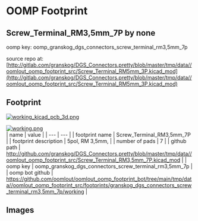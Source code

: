 # OOMP Footprint  
## Screw_Terminal_RM3,5mm_7P  by none  
  
oomp key: oomp_granskog_dgs_connectors_screw_terminal_rm3,5mm_7p  
  
source repo at: [http://gitlab.com/granskog/DGS_Connectors.pretty/blob/master/tmp/data//oomlout_oomp_footprint_src/Screw_Terminal_RM5mm_3P.kicad_mod](http://gitlab.com/granskog/DGS_Connectors.pretty/blob/master/tmp/data//oomlout_oomp_footprint_src/Screw_Terminal_RM5mm_3P.kicad_mod)  
## Footprint  
  
[![working_kicad_pcb_3d.png](working_kicad_pcb_3d_600.png)](working_kicad_pcb_3d.png)  
  
[![working.png](working_600.png)](working.png)  
| name | value | 
| --- | --- | 
| footprint name | Screw_Terminal_RM3,5mm_7P | 
| footprint description | 5pol, RM 3,5mm, | 
| number of pads | 7 | 
| github path | http://github.com/granskog/DGS_Connectors.pretty/blob/master/tmp/data//oomlout_oomp_footprint_src/Screw_Terminal_RM3,5mm_7P.kicad_mod | 
| oomp key | oomp_granskog_dgs_connectors_screw_terminal_rm3,5mm_7p | 
| oomp bot github | https://github.com/oomlout/oomlout_oomp_footprint_bot/tree/main/tmp/data//oomlout_oomp_footprint_src/footprints/granskog_dgs_connectors_screw_terminal_rm3,5mm_7p/working | 
## Images  
